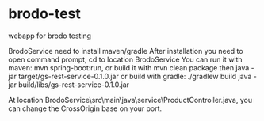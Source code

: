 # brodo-test
webapp for brodo testing

BrodoService need to install maven/gradle
After installation you need to open command prompt, cd to location BrodoService
You can run it with maven:
mvn spring-boot:run, or build it with mvn clean package then java -jar target/gs-rest-service-0.1.0.jar
or build with gradle:
./gradlew build
java -jar build/libs/gs-rest-service-0.1.0.jar

At location BrodoService\src\main\java\service\ProductController.java, you can change the CrossOrigin base on your port.
